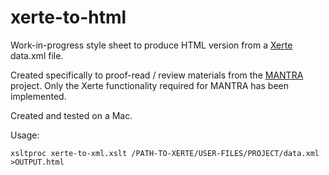 # xerte-to-html
Work-in-progress style sheet to produce HTML version from a <a href=http://http://www.xerte.org.uk>Xerte</a> data.xml file.

Created specifically to proof-read / review materials from the <a href=http://datalib.edina.ac.uk/mantra/>MANTRA</a> project. Only the Xerte functionality required for MANTRA has been implemented.

Created and tested on a Mac. 

Usage:
```
xsltproc xerte-to-xml.xslt /PATH-TO-XERTE/USER-FILES/PROJECT/data.xml >OUTPUT.html
```
